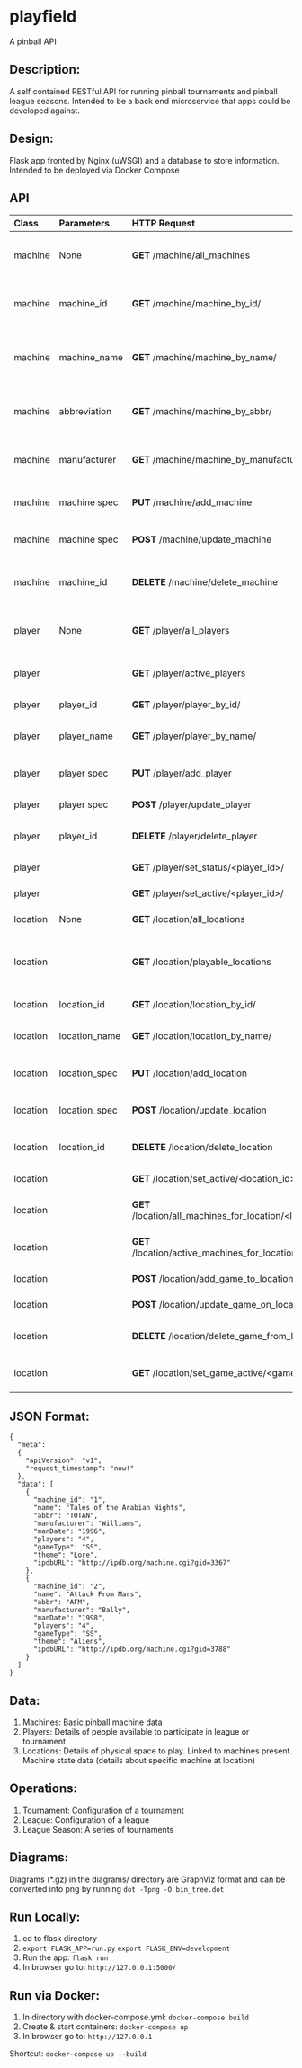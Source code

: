 playfield
=========
A pinball API

Description:
------------
A self contained RESTful API for running pinball tournaments and pinball league seasons.  Intended to be a back end 
microservice that apps could be developed against.

Design:
-------
Flask app fronted by Nginx (uWSGI) and a database to store information.
Intended to be deployed via Docker Compose

API
---
|Class       | Parameters | HTTP Request   | Description  |
| :--------- |:---------| :------------- | :----------: |
| machine  | None         | **GET** /machine/all_machines                           | List all machines currently added     |
| machine  | machine_id   | **GET** /machine/machine_by_id/<id>                      | Get machines with provided id         |
| machine  | machine_name | **GET** /machine/machine_by_name/<name>                 | Get machines with provided name       |
| machine  | abbreviation | **GET** /machine/machine_by_abbr/<abbr>                 | Get machines with specific abbr       |
| machine  | manufacturer | **GET** /machine/machine_by_manufacturer/<manufacturer> | Get machines by provided manufacturer |
| machine  | machine spec | **PUT** /machine/add_machine                            | Add new machine to database           |
| machine  | machine spec | **POST** /machine/update_machine                        | Update machine details                |
| machine  | machine_id   | **DELETE** /machine/delete_machine                      | Remove machine from database          |
| player   | None         | **GET** /player/all_players                             | List all players currently added      |
| player   |              | **GET** /player/active_players                          | List all players that are active      |
| player   | player_id    | **GET** /player/player_by_id/<id>                       | Lookup player by id                   |
| player   | player_name  | **GET** /player/player_by_name/<name>                   | Lookup player by name                 |
| player   | player spec  | **PUT** /player/add_player                              | Add new player to database            |
| player   | player spec  | **POST** /player/update_player                          | Update player details                 |
| player   | player_id    | **DELETE** /player/delete_player                        | Delete player from database           |
| player   |              | **GET** /player/set_status/<player_id>/<status>         | Update player status                  |
| player   |              | **GET** /player/set_active/<player_id>/<active>         | Update player active                  |
| location | None         | **GET** /location/all_locations                         | List all locations                    |
| location |              | **GET** /location/playable_locations                    | List active locations and number of active games at location |
| location | location_id  | **GET** /location/location_by_id/<id>                   | List location by id                   |
| location | location_name| **GET** /location/location_by_name/<name>               | List location by specific name        |
| location | location_spec| **PUT** /location/add_location                          | Add new location to database          |
| location | location_spec| **POST** /location/update_location                      | Update location details               |
| location | location_id  | **DELETE** /location/delete_location                    | Delete location from database         |
| location |              | **GET** /location/set_active/<location_id>/<active>     | Set active on location                |
| location |              | **GET** /location/all_machines_for_location/<location_id> | Get all machines at a location      |
| location |              | **GET** /location/active_machines_for_location/<location_id> | Get all active machines at a location |
| location |              | **POST** /location/add_game_to_location                 | Add game to a location                |
| location |              | **POST** /location/update_game_on_location              | Update game at a location             |
| location |              | **DELETE** /location/delete_game_from_location          | Delete game from a location           |
| location |              | **GET** /location/set_game_active/<game_id><active>     | Set active on game at a location      |

JSON Format:
------------
```
{
  "meta": 
  {
  	"apiVersion": "v1",
	"request_timestamp": "now!"
  },
  "data": [
    {
      "machine_id": "1",
      "name": "Tales of the Arabian Nights",
      "abbr": "TOTAN",
      "manufacturer": "Williams",
      "manDate": "1996",
      "players": "4",
      "gameType": "SS",
      "theme": "Lore",
      "ipdbURL": "http://ipdb.org/machine.cgi?gid=3367"
	},
	{
      "machine_id": "2",
      "name": "Attack From Mars",
      "abbr": "AFM",
      "manufacturer": "Bally",
      "manDate": "1998",
      "players": "4",
      "gameType": "SS",
      "theme": "Aliens",
      "ipdbURL": "http://ipdb.org/machine.cgi?gid=3788"
	}
  ]
}
```


Data:
-----
1.  Machines:  Basic pinball machine data
2.  Players:  Details of people available to participate in league or tournament
3.  Locations:  Details of physical space to play.  Linked to machines present.  Machine state data (details about specific machine at location)

Operations:
-----------
1.  Tournament:  Configuration of a tournament
2.  League:  Configuration of a league
3.  League Season:  A series of tournaments

Diagrams:
---------
Diagrams (*.gz) in the diagrams/ directory are GraphViz format and can be converted into png by running `dot -Tpng -O bin_tree.dot`

Run Locally:
------------
1.  cd to flask directory
2.  `export FLASK_APP=run.py`
    `export FLASK_ENV=development`
3.  Run the app: `flask run`
4.  In browser go to: `http://127.0.0.1:5000/`

Run via Docker:
--------------
1.  In directory with docker-compose.yml: `docker-compose build`
2.  Create & start containers: `docker-compose up`
3.  In browser go to: `http://127.0.0.1`

Shortcut: `docker-compose up --build`